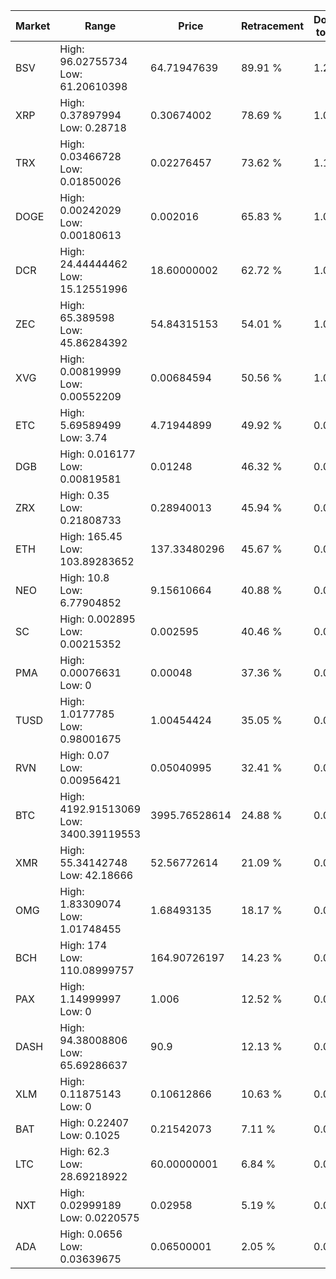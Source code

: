| Market | Range | Price| Retracement | Doubles to 50% |
| --- | --- | --- | --- | --- |
| BSV | High: 96.02755734<br />Low: 61.20610398 | 64.71947639 | 89.91 % | 1.21 |
| XRP | High: 0.37897994<br />Low: 0.28718 | 0.30674002 | 78.69 % | 1.09 |
| TRX | High: 0.03466728<br />Low: 0.01850026 | 0.02276457 | 73.62 % | 1.17 |
| DOGE | High: 0.00242029<br />Low: 0.00180613 | 0.002016 | 65.83 % | 1.05 |
| DCR | High: 24.44444462<br />Low: 15.12551996 | 18.60000002 | 62.72 % | 1.06 |
| ZEC | High: 65.389598<br />Low: 45.86284392 | 54.84315153 | 54.01 % | 1.01 |
| XVG | High: 0.00819999<br />Low: 0.00552209 | 0.00684594 | 50.56 % | 1.00 |
| ETC | High: 5.69589499<br />Low: 3.74 | 4.71944899 | 49.92 % | 0.00 |
| DGB | High: 0.016177<br />Low: 0.00819581 | 0.01248 | 46.32 % | 0.00 |
| ZRX | High: 0.35<br />Low: 0.21808733 | 0.28940013 | 45.94 % | 0.00 |
| ETH | High: 165.45<br />Low: 103.89283652 | 137.33480296 | 45.67 % | 0.00 |
| NEO | High: 10.8<br />Low: 6.77904852 | 9.15610664 | 40.88 % | 0.00 |
| SC | High: 0.002895<br />Low: 0.00215352 | 0.002595 | 40.46 % | 0.00 |
| PMA | High: 0.00076631<br />Low: 0 | 0.00048 | 37.36 % | 0.00 |
| TUSD | High: 1.0177785<br />Low: 0.98001675 | 1.00454424 | 35.05 % | 0.00 |
| RVN | High: 0.07<br />Low: 0.00956421 | 0.05040995 | 32.41 % | 0.00 |
| BTC | High: 4192.91513069<br />Low: 3400.39119553 | 3995.76528614 | 24.88 % | 0.00 |
| XMR | High: 55.34142748<br />Low: 42.18666 | 52.56772614 | 21.09 % | 0.00 |
| OMG | High: 1.83309074<br />Low: 1.01748455 | 1.68493135 | 18.17 % | 0.00 |
| BCH | High: 174<br />Low: 110.08999757 | 164.90726197 | 14.23 % | 0.00 |
| PAX | High: 1.14999997<br />Low: 0 | 1.006 | 12.52 % | 0.00 |
| DASH | High: 94.38008806<br />Low: 65.69286637 | 90.9 | 12.13 % | 0.00 |
| XLM | High: 0.11875143<br />Low: 0 | 0.10612866 | 10.63 % | 0.00 |
| BAT | High: 0.22407<br />Low: 0.1025 | 0.21542073 | 7.11 % | 0.00 |
| LTC | High: 62.3<br />Low: 28.69218922 | 60.00000001 | 6.84 % | 0.00 |
| NXT | High: 0.02999189<br />Low: 0.0220575 | 0.02958 | 5.19 % | 0.00 |
| ADA | High: 0.0656<br />Low: 0.03639675 | 0.06500001 | 2.05 % | 0.00 |
